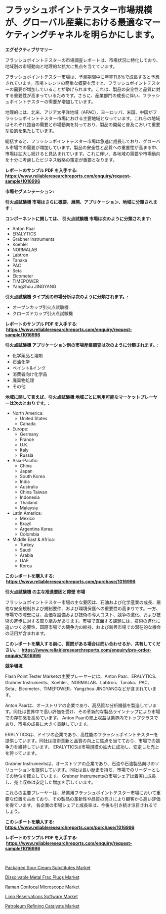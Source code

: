 <p><h1>フラッシュポイントテスター市場規模が、グローバル産業における最適なマーケティングチャネルを明らかにします。</h1></p><p><strong>エグゼクティブサマリー</strong></p>
<p><p>フラッシュポイントテスターの市場調査レポートは、市場状況に特化しており、地域別の市場動向と地理的な拡大に焦点を当てています。</p><p>フラッシュポイントテスター市場は、予測期間中に年率11.8％で成長すると予想されています。市場トレンドの簡単な概要を示すと、フラッシュポイントテスターの需要が増加していることが挙げられます。これは、製品の安全性と品質に対する重要性が高まっているためです。さらに、産業部門の成長に伴い、フラッシュポイントテスターの需要が増加しています。</p><p>地理的には、北米、アジア太平洋地域（APAC）、ヨーロッパ、米国、中国がフラッシュポイントテスター市場における主要地域となっています。これらの地域はそれぞれ独自の需要と市場動向を持っており、製品の開発と普及において重要な役割を果たしています。</p><p>総括すると、フラッシュポイントテスター市場は急速に成長しており、グローバル市場での需要が増加しています。製品の安全性と品質への重要性が高まる中、市場は拡大し続けると見込まれています。これに伴い、各地域の需要や市場動向を十分に考慮したビジネス戦略の策定が重要となります。</p></p>
<p><strong>レポートのサンプル PDF を入手する: <a href="https://www.reliableresearchreports.com/enquiry/request-sample/1016996">https://www.reliableresearchreports.com/enquiry/request-sample/1016996</a></strong></p>
<p><strong>市場セグメンテーション:</strong></p>
<p><strong> 引火点試験機 市場はさらに概要、展開、アプリケーション、地域に分類されます :</strong></p>
<p><strong>コンポーネントに関しては、 引火点試験機 市場は次のように分類されます: &nbsp;</strong></p>
<p><ul><li>Anton Paar</li><li>ERALYTICS</li><li>Grabner Instruments</li><li>Koehler</li><li>NORMALAB</li><li>Labtron</li><li>Tanaka</li><li>PAC</li><li>Seta</li><li>Elcometer</li><li>TIMEPOWER</li><li>Yangzhou JINGYANG</li></ul></p>
<p><strong> 引火点試験機 タイプ別の市場分析は次のように分類されます。:</strong></p>
<p><ul><li>オープンカップ引火点試験機</li><li>クローズドカップ引火点試験機</li></ul></p>
<p><strong>レポートのサンプル PDF を入手する: &nbsp;<a href="https://www.reliableresearchreports.com/enquiry/request-sample/1016996">https://www.reliableresearchreports.com/enquiry/request-sample/1016996</a></strong></p>
<p><strong> 引火点試験機 アプリケーション別の市場産業調査は次のように分類されます。:</strong></p>
<p><ul><li>化学薬品と溶剤</li><li>石油化学</li><li>ペイント&インク</li><li>消費者向け化学品</li><li>廃棄物処理</li><li>その他</li></ul></p>
<p><strong>地域に関して言えば、引火点試験機 地域ごとに利用可能なマーケットプレーヤーは次のとおりです。:</strong></p>
<p><ul>
    <li>
        North America:
        <ul>
            <li>United States</li>
            <li>Canada</li>
        </ul>
    </li>
    <li>
        Europe:
        <ul>
            <li>Germany</li>
            <li>France</li>
            <li>U.K.</li>
            <li>Italy</li>
            <li>Russia</li>
        </ul>
    </li>
    <li>
        Asia-Pacific:
        <ul>
            <li>China</li>
            <li>Japan</li>
            <li>South Korea</li>
            <li>India</li>
            <li>Australia</li>
            <li>China Taiwan</li>
            <li>Indonesia</li>
            <li>Thailand</li>
            <li>Malaysia</li>
        </ul>
    </li>
    <li>
        Latin America:
        <ul>
            <li>Mexico</li>
            <li>Brazil</li>
            <li>Argentina Korea</li>
            <li>Colombia</li>
        </ul>
    </li>
    <li>
        Middle East & Africa:
        <ul>
            <li>Turkey</li>
            <li>Saudi</li>
            <li>Arabia</li>
            <li>UAE</li>
            <li>Korea</li>
        </ul>
    </li>
    </ul></p>
<p><strong>このレポートを購入する: &nbsp;<a href="https://www.reliableresearchreports.com/purchase/1016996">https://www.reliableresearchreports.com/purchase/1016996</a></strong></p>
<p><strong>引火点試験機 の主な推進要因と障壁 市場</strong></p>
<p><p>フラッシュポイントテスター市場の主な要因は、石油および化学産業の成長、厳格な安全規制および規制要件、および環境保護への重要性の高まりです。一方、市場での障壁には、高価な設備および技術の導入コスト、競争の激化、および技術の進歩に対する取り組みがあります。市場で直面する課題には、技術の進化に追いつく必要性、国際市場での競争力の維持、および新興市場での潜在的な機会の活用が含まれます。</p></p>
<p><strong>このレポートを購入する前に、質問がある場合は問い合わせるか、共有してください。:&nbsp; <a href="https://www.reliableresearchreports.com/enquiry/pre-order-enquiry/1016996">https://www.reliableresearchreports.com/enquiry/pre-order-enquiry/1016996</a></strong></p>
<p><strong>競争環境</strong></p>
<p><p>Flash Point Tester Marketの主要プレーヤーには、Anton Paar、ERALYTICS、Grabner Instruments、Koehler、NORMALAB、Labtron、Tanaka、PAC、Seta、Elcometer、TIMEPOWER、Yangzhou JINGYANGなどが含まれています。</p><p>Anton Paarは、オーストリアの企業であり、高品質な分析機器を製造しています。同社は世界中で高い評価を受け、その革新的な製品ラインナップにより市場での存在感を高めています。 Anton Paarの売上収益は業界内でトップクラスであり、市場の成長に大きく貢献しています。</p><p>ERALYTICSは、ドイツの企業であり、高性能のフラッシュポイントテスターを提供しています。同社は技術革新と品質の向上に焦点を当てており、市場での競争力を維持しています。 ERALYTICSは市場規模の拡大に成功し、安定した売上を誇っています。</p><p>Grabner Instrumentsは、オーストリアの企業であり、石油や石油製品向けのソリューションを提供しています。同社は長い歴史を持ち、市場でのリーダーとしての地位を確立しています。 Grabner Instrumentsの市場シェアは着実に成長し、売上収益は安定した増加を示しています。</p><p>これらの主要プレーヤーは、産業用フラッシュポイントテスター市場において重要な位置を占めており、その製品の革新性や品質の高さにより顧客から高い評価を得ています。 各企業の市場シェアと成長率は、今後も引き続き注目されるでしょう。</p></p>
<p><strong>このレポートを購入する: &nbsp; <a href="https://www.reliableresearchreports.com/purchase/1016996">https://www.reliableresearchreports.com/purchase/1016996</a></strong></p>
<p><strong>レポートのサンプル PDF を入手する: &nbsp;<a href="https://www.reliableresearchreports.com/enquiry/request-sample/1016996">https://www.reliableresearchreports.com/enquiry/request-sample/1016996</a></strong><strong></strong></p>
<p>&nbsp;</p>
<p><p><a href="https://noble-drawer-34c.notion.site/Packaged-Sour-Cream-Substitutes-Market-A-Comprehensive-Report-of-its-Market-Share-Growth-Trends-2-1f53faf102b54700a6a1d2676bc89767">Packaged Sour Cream Substitutes Market</a></p><p><a href="https://view.publitas.com/reportprime-1/dissolvable-metal-frac-plugs-market-furnish-information-about-market-size-market-share-market-dynamics-and-projections-spanning-from-2024-to-2031/">Dissolvable Metal Frac Plugs Market</a></p><p><a href="https://view.publitas.com/reportprime-1/raman-confocal-microscope-market-size-and-growth-market-segmentation-regional-and-country-breakdowns-and-market-trends-for-period-from-2023-2030/">Raman Confocal Microscope Market</a></p><p><a href="https://issuu.com/reportprime-2/docs/limo-reservations-software-market-size-2030.pptx">Limo Reservations Software Market</a></p><p><a href="https://github.com/NorbertYates/Market-Research-Report-List-3/blob/main/petroleum-refining-catalysts-market.md">Petroleum Refining Catalysts Market</a></p></p>